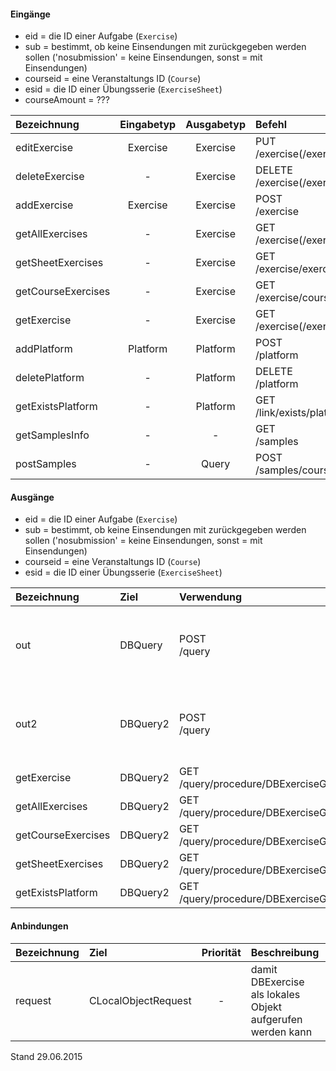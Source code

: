 <!--
 * @file de.md
 *
 * @author Till Uhlig <till.uhlig@student.uni-halle.de>
 * @date 2015
-->

#### Eingänge
- eid = die ID einer Aufgabe (`Exercise`)
- sub = bestimmt, ob keine Einsendungen mit zurückgegeben werden sollen ('nosubmission' = keine Einsendungen, sonst = mit Einsendungen)
- courseid = eine Veranstaltungs ID (`Course`)
- esid = die ID einer Übungsserie (`ExerciseSheet`)
- courseAmount = ???

| Bezeichnung  | Eingabetyp  | Ausgabetyp | Befehl | Beschreibung |
| :----------- |:-----------:| :---------:| :----- | :----------- |
|editExercise|Exercise|Exercise|PUT<br>/exercise(/exercise)/:eid| ??? |
|deleteExercise|-|Exercise|DELETE<br>/exercise(/exercise)/:eid| ??? |
|addExercise|Exercise|Exercise|POST<br>/exercise| ??? |
|getAllExercises|-|Exercise|GET<br>/exercise(/exercise)(/:sub)| ??? |
|getSheetExercises|-|Exercise|GET<br>/exercise/exercisesheet/:esid(/:sub)| ??? |
|getCourseExercises|-|Exercise|GET<br>/exercise/course/:courseid(/:sub)| ??? |
|getExercise|-|Exercise|GET<br>/exercise(/exercise)/:eid(/:sub)| ??? |
|addPlatform|Platform|Platform|POST<br>/platform| ??? |
|deletePlatform|-|Platform|DELETE<br>/platform| ??? |
|getExistsPlatform|-|Platform|GET<br>/link/exists/platform| ??? |
|getSamplesInfo|-|-|GET<br>/samples| ??? |
|postSamples|-|Query|POST<br>/samples/course/:courseAmount/user/:userAmount| ??? |

#### Ausgänge
- eid = die ID einer Aufgabe (`Exercise`)
- sub = bestimmt, ob keine Einsendungen mit zurückgegeben werden sollen ('nosubmission' = keine Einsendungen, sonst = mit Einsendungen)
- courseid = eine Veranstaltungs ID (`Course`)
- esid = die ID einer Übungsserie (`ExerciseSheet`)

| Bezeichnung  | Ziel  | Verwendung | Beschreibung |
| :----------- |:----- | :--------- | :----------- |
|out|DBQuery|POST<br>/query| wird für EDIT, DELETE<br>und POST<br>SQL-Templates verwendet |
|out2|DBQuery2|POST<br>/query| wird für EDIT, DELETE<br>und POST<br>SQL-Templates verwendet |
|getExercise|DBQuery2|GET<br>/query/procedure/DBExerciseGetExercise/:eid/:sub| Prozeduraufruf |
|getAllExercises|DBQuery2|GET<br>/query/procedure/DBExerciseGetAllExercises/:sub| Prozeduraufruf |
|getCourseExercises|DBQuery2|GET<br>/query/procedure/DBExerciseGetCourseExercises/:courseid/:sub| Prozeduraufruf |
|getSheetExercises|DBQuery2|GET<br>/query/procedure/DBExerciseGetSheetExercises/:esid/:sub| Prozeduraufruf |
|getExistsPlatform|DBQuery2|GET<br>/query/procedure/DBExerciseGetExistsPlatform| Prozeduraufruf |

#### Anbindungen
| Bezeichnung  | Ziel  | Priorität | Beschreibung |
| :----------- |:----- | :--------:| :------------|
|request|CLocalObjectRequest|-| damit DBExercise als lokales Objekt aufgerufen werden kann |

Stand 29.06.2015
